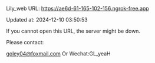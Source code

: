 Lily_web URL: https://ae6d-61-165-102-156.ngrok-free.app

Updated at: 2024-12-10 03:50:53

If you cannot open this URL, the server might be down.

Please contact: 

goley04@foxmail.com Or Wechat:GL_yeaH